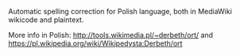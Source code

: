 Automatic spelling correction for Polish language, both in MediaWiki wikicode and plaintext.

More info in Polish: http://tools.wikimedia.pl/~derbeth/ort/ and https://pl.wikipedia.org/wiki/Wikipedysta:Derbeth/ort
